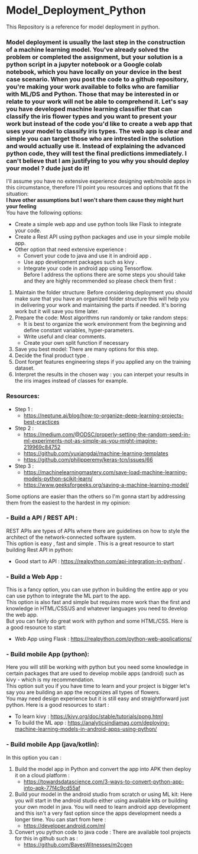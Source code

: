 # Model_Deployment_Python
This Repository is a reference for model deployment in python. 
### Model deployment is usually the last step in the construction of a machine learning model. You've already solved the problem or completed the assignment, but your solution is a python script in a jupyter notebook or a Google colab notebook, which you have locally on your device in the best case scenario. When you post the code to a github repository, you're making your work available to folks who are familiar with ML/DS and Python. Those that may be interested in or relate to your work will not be able to comprehend it.  Let's say you have developed machine learning classifier that can classify the iris flower types and you want to present your work but instead of the code you'd like to create a web app that uses your model to classify iris types. The web app is clear and simple you can target those who are intrested in the solution and would actually use it. Instead of explaining the advanced python code, they will test the final predictions immediately. I can't believe that I am justifying to you why you should deploy your model ? dude just do it!

I'll assume you have no extensive experience designing web/mobile apps in this circumstance, therefore I'll point you resources and options that fit the situation: <br>
**I have other assumptions but I won't share them cause they might hurt your feeling** <br> 
You have the following options: </br>
-  Create a simple web app and use python tools like Flask to integrate your code.
-  Create a Rest API using python packages and use in your simple mobile app. 
-  Other option that need extensive experience : 
    - Convert your code to java and use it in android app .
    - Use app development packages such as kivy .
    - Integrate your code in android app using Tensorflow. <br>
 Before I address the options there are some steps you should take and they are highly recommended so please check them first :
 1. Maintain the folder structure: Before considering deployment you should make sure that you have an organized folder structure this will help you in delivering your work and maintaining the parts if needed. It's boring work but it will save you time later. 
 2. Prepare the code: Most algorithms run randomly or take random steps:
    -  It is best to organize the work environment from the beginning and define constant variables, hyper-parameters.
    -   Write useful and clear comments. 
    -   Create your own split function if necessary
  3.  Save you best model: There are many options for this step. 
  4.  Decide the final product type . 
  5.  Dont forget features engineering steps if you applied any on the training dataset. 
  6.  Interpret the results in the chosen way : you can interpet your results in the iris images instead of classes for example. 
 ### Resources:
  - Step 1 : 
    - https://neptune.ai/blog/how-to-organize-deep-learning-projects-best-practices
  - Step 2 : 
    - https://medium.com/@ODSC/properly-setting-the-random-seed-in-ml-experiments-not-as-simple-as-you-might-imagine-219969c84752
    - https://github.com/yuxiangdai/machine-learning-templates
    - https://github.com/philipperemy/keras-tcn/issues/66
  - Step 3 : 
    - https://machinelearningmastery.com/save-load-machine-learning-models-python-scikit-learn/
    - https://www.geeksforgeeks.org/saving-a-machine-learning-model/

 Some options are easier than the others so I'm gonna start by addressing them from the easiest to the hardest in my opinion:  
 ### - Build a API / REST API : 
 REST APIs are types of APIs where there are guidelines on how to style the architect of the network-connected software system. <br> This option is easy , fast and simple . 
 This is a great resource to start building Rest API in python:<br>
 -  Good start to API : https://realpython.com/api-integration-in-python/ .<br>
 ### - Build a Web App : 
This is a fancy option, you can use python in building the entire app or you can use python to integrate the ML part to the app.<br> This option is also fast and simple but requires more work than the first and knowledge in HTML/CSS/JS and whatever languages you need to develop the web app. <br>But you can fairly do great work with python and some HTML/CSS. 
Here is a good resource to start:<br>
-   Web App using Flask : https://realpython.com/python-web-applications/
### - Build mobile App (python):
Here you will still be working with python but you need some knowledge in certain packages that are used to develop mobile apps (android) such as kivy - which is my recommendation.<br> This option suit you if you have time to learn and your project is bigger let's say you are building an app the recognizes all types of flowers.<br> You may need design experience but it is still easy and straightforward just python. Here is a good resources to start : 
-   To learn kivy : https://kivy.org/doc/stable/tutorials/pong.html
-   To build the ML app : https://analyticsindiamag.com/deploying-machine-learning-models-in-android-apps-using-python/
### - Build mobile App (java/kotlin):

In this option you can : <br>
1. Build the model app in Python and convert the app into APK then deploy it on a cloud platform : <br>
     -  https://towardsdatascience.com/3-ways-to-convert-python-app-into-apk-77f4c9cd55af
2. Build your model in the android studio from scratch or using ML kit: Here you will start in the android studio either using available kits or building your own model in java. You will need to learn android app development and this isn't a very fast option since the apps development needs a longer time. You can start from here : <br>
     -  https://developer.android.com/ml  
3. Convert you python code to java code : There are available tool projects for this in github such as :
    -   https://github.com/BayesWitnesses/m2cgen
  
